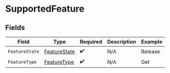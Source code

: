 # SupportedFeature


## Fields

| Field                                               | Type                                                | Required                                            | Description                                         | Example                                             |
| --------------------------------------------------- | --------------------------------------------------- | --------------------------------------------------- | --------------------------------------------------- | --------------------------------------------------- |
| `FeatureState`                                      | [FeatureState](../../models/shared/featurestate.md) | :heavy_check_mark:                                  | N/A                                                 | Release                                             |
| `FeatureType`                                       | [FeatureType](../../models/shared/featuretype.md)   | :heavy_check_mark:                                  | N/A                                                 | Get                                                 |